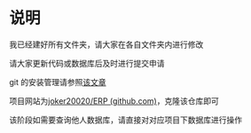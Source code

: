 # 说明

我已经建好所有文件夹，请大家在各自文件夹内进行修改

请大家更新代码或数据库后及时进行提交申请

git 的安装管理请参照[该文章](https://zhuanlan.zhihu.com/p/369486197)

项目网站为[joker20020/ERP (github.com)](https://github.com/joker20020/ERP/tree/main)，克隆该仓库即可

该阶段如需要查询他人数据库，请直接对对应项目下数据库进行操作


